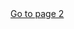 <!DOCTYPE html>
<html>
<head>
<title> page 1 </title>
</head>
<body>
<a href="b.html">Go to page 2</a>
</body>
</html>
